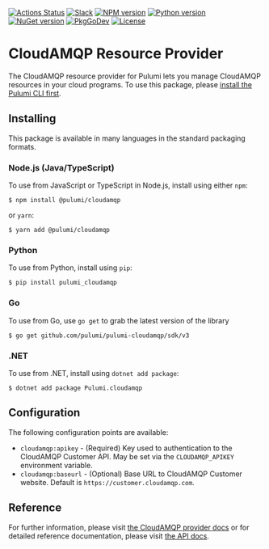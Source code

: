 [![Actions Status](https://github.com/pulumi/pulumi-cloudamqp/workflows/master/badge.svg)](https://github.com/pulumi/pulumi-cloudamqp/actions)
[![Slack](http://www.pulumi.com/images/docs/badges/slack.svg)](https://slack.pulumi.com)
[![NPM version](https://badge.fury.io/js/%40pulumi%2Fcloudamqp.svg)](https://www.npmjs.com/package/@pulumi/cloudamqp)
[![Python version](https://badge.fury.io/py/pulumi-cloudamqp.svg)](https://pypi.org/project/pulumi-cloudamqp)
[![NuGet version](https://badge.fury.io/nu/pulumi.cloudamqp.svg)](https://badge.fury.io/nu/pulumi.cloudamqp)
[![PkgGoDev](https://pkg.go.dev/badge/github.com/pulumi/pulumi-cloudamqp/sdk/v3/go)](https://pkg.go.dev/github.com/pulumi/pulumi-cloudamqp/sdk/v3/go)
[![License](https://img.shields.io/npm/l/%40pulumi%2Fpulumi.svg)](https://github.com/pulumi/pulumi-cloudamqp/blob/master/LICENSE)

# CloudAMQP Resource Provider

The CloudAMQP resource provider for Pulumi lets you manage CloudAMQP resources in your cloud programs. To use
this package, please [install the Pulumi CLI first](https://pulumi.io/).

## Installing

This package is available in many languages in the standard packaging formats.

### Node.js (Java/TypeScript)

To use from JavaScript or TypeScript in Node.js, install using either `npm`:

    $ npm install @pulumi/cloudamqp

or `yarn`:

    $ yarn add @pulumi/cloudamqp

### Python

To use from Python, install using `pip`:

    $ pip install pulumi_cloudamqp

### Go

To use from Go, use `go get` to grab the latest version of the library

    $ go get github.com/pulumi/pulumi-cloudamqp/sdk/v3

### .NET

To use from .NET, install using `dotnet add package`:

    $ dotnet add package Pulumi.cloudamqp

## Configuration

The following configuration points are available:

- `cloudamqp:apikey` - (Required) Key used to authentication to the CloudAMQP Customer API. May be set via the `CLOUDAMQP_APIKEY` environment variable.
- `cloudamqp:baseurl` - (Optional) Base URL to CloudAMQP Customer website. Default is `https://customer.cloudamqp.com`.

## Reference

For further information, please visit [the CloudAMQP provider docs](https://www.pulumi.com/docs/intro/cloud-providers/cloudamqp) or for detailed reference documentation, please visit [the API docs](https://www.pulumi.com/docs/reference/pkg/cloudamp).
